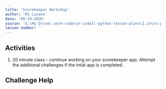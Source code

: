 ```yaml
---
title: 'Scorekeeper Workshop'
author: 'MJ Linane'
date: '09-29-2020'
course: 'G:\My Drive\.work-code\or-cs4all-python-lesson-plans\1.intro-programming'
lesson number: ''
---
```


## Activities

1. 20 minute class - continue working on your scorekeeper app. Attempt the additional challenges if the intial app is completed.

## Challenge Help

